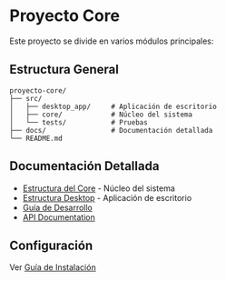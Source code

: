 # Proyecto Core

Este proyecto se divide en varios módulos principales:

## Estructura General
```
proyecto-core/
├── src/
│   ├── desktop_app/     # Aplicación de escritorio
│   ├── core/            # Núcleo del sistema
│   └── tests/           # Pruebas
├── docs/                # Documentación detallada
└── README.md           
```

## Documentación Detallada
- [Estructura del Core](docs/core/README.md) - Núcleo del sistema
- [Estructura Desktop](docs/desktop/README.md) - Aplicación de escritorio
- [Guía de Desarrollo](docs/development-guide.md)
- [API Documentation](docs/api/README.md)

## Configuración
Ver [Guía de Instalación](docs/setup.md)
